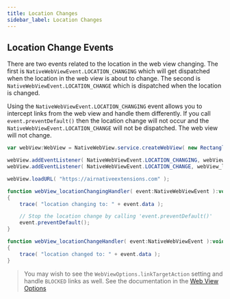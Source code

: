 ```yaml
---
title: Location Changes
sidebar_label: Location Changes
---
```


## Location Change Events

There are two events related to the location in the web view changing. The first is 
`NativeWebViewEvent.LOCATION_CHANGING` which will get dispatched when the location 
in the web view is about to change. The second is `NativeWebViewEvent.LOCATION_CHANGE`
which is dispatched when the location is changed.

Using the `NativeWebViewEvent.LOCATION_CHANGING` event allows you to intercept links 
from the web view and handle them differently. If you call `event.preventDefault()` 
then the location change will not occur and the `NativeWebViewEvent.LOCATION_CHANGE` 
will not be dispatched. The web view will not change.


```actionscript
var webView:WebView = NativeWebView.service.createWebView( new Rectangle( 0, 0, 400, 600 ) ) ;

webView.addEventListener( NativeWebViewEvent.LOCATION_CHANGING, webView_locationChangingHandler );
webView.addEventListener( NativeWebViewEvent.LOCATION_CHANGE, webView_locationChangeHandler );

webView.loadURL( "https://airnativeextensions.com" );

function webView_locationChangingHandler( event:NativeWebViewEvent ):void
{
	trace( "location changing to: " + event.data );

	// Stop the location change by calling 'event.preventDefault()'
	event.preventDefault();
}

function webView_locationChangeHandler( event:NativeWebViewEvent ):void
{
	trace( "location changed to: " + event.data );
}
```



>
> You may wish to see the `WebViewOptions.linkTargetAction` setting and handle `BLOCKED` links as well. See the documentation in the [Web View Options](create-a-webview#link-target-action)
>



